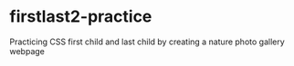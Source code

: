 # firstlast2-practice
Practicing CSS first child and last child by creating a nature photo gallery webpage
